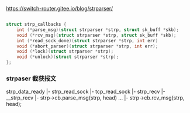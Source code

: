 


https://switch-router.gitee.io/blog/strparser/


```c

struct strp_callbacks {
	int (*parse_msg)(struct strparser *strp, struct sk_buff *skb);
	void (*rcv_msg)(struct strparser *strp, struct sk_buff *skb); 
	int (*read_sock_done)(struct strparser *strp, int err)
	void (*abort_parser)(struct strparser *strp, int err);
	void (*lock)(struct strparser *strp);
	void (*unlock)(struct strparser *strp);
};
```


### strpaser 截获报文

strp_data_ready
  |- strp_read_sock
    |- tcp_read_sock
       |- strp_recv
         |- __strp_recv
           |- strp->cb.parse_msg(strp, head)
           ...
           |- strp->cb.rcv_msg(strp, head);